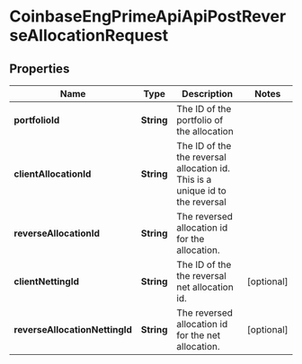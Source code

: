 
# CoinbaseEngPrimeApiApiPostReverseAllocationRequest

## Properties
Name | Type | Description | Notes
------------ | ------------- | ------------- | -------------
**portfolioId** | **String** | The ID of the portfolio of the allocation | 
**clientAllocationId** | **String** | The ID of the the reversal allocation id. This is a unique id to the reversal | 
**reverseAllocationId** | **String** | The reversed allocation id for the allocation. | 
**clientNettingId** | **String** | The ID of the the reversal net allocation id. |  [optional]
**reverseAllocationNettingId** | **String** | The reversed allocation id for the net allocation. |  [optional]




